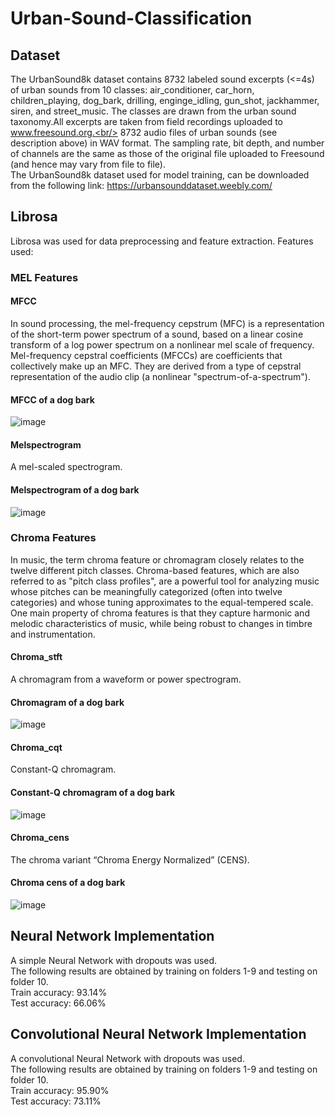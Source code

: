 # Urban-Sound-Classification

## Dataset
The UrbanSound8k dataset contains 8732 labeled sound excerpts (<=4s) of urban sounds from 10 classes: air_conditioner, car_horn, children_playing, dog_bark, drilling, enginge_idling, gun_shot, jackhammer, siren, and street_music. The classes are drawn from the urban sound taxonomy.All excerpts are taken from field recordings uploaded to www.freesound.org.<br/>
8732 audio files of urban sounds (see description above) in WAV format. The sampling rate, bit depth, and number of channels are the same as those of the original file uploaded to Freesound (and hence may vary from file to file).<br/>
The UrbanSound8k dataset used for model training, can be downloaded from the following link: https://urbansounddataset.weebly.com/ <br />

## Librosa
Librosa was used for data preprocessing and feature extraction.
Features used:<br/>
### MEL Features
#### MFCC <br/>
In sound processing, the mel-frequency cepstrum (MFC) is a representation of the short-term power spectrum of a sound, based on a linear cosine transform of a log power spectrum on a nonlinear mel scale of frequency.<br/>
Mel-frequency cepstral coefficients (MFCCs) are coefficients that collectively make up an MFC. They are derived from a type of cepstral representation of the audio clip (a nonlinear "spectrum-of-a-spectrum").<br/>
#### MFCC of a dog bark<br/>
![image](https://user-images.githubusercontent.com/31596604/51472544-ce520c80-1d9f-11e9-883c-e08c4463a5b4.png)<br/>
#### Melspectrogram <br/>
A mel-scaled spectrogram.<br/>
#### Melspectrogram of a dog bark<br/>
![image](https://user-images.githubusercontent.com/31596604/51472743-5f28e800-1da0-11e9-9402-5ba41dfefae5.png)<br/>
### Chroma Features
In music, the term chroma feature or chromagram closely relates to the twelve different pitch classes. Chroma-based features, which are also referred to as "pitch class profiles", are a powerful tool for analyzing music whose pitches can be meaningfully categorized (often into twelve categories) and whose tuning approximates to the equal-tempered scale. One main property of chroma features is that they capture harmonic and melodic characteristics of music, while being robust to changes in timbre and instrumentation.<br/>
#### Chroma_stft<br/>
A chromagram from a waveform or power spectrogram.<br/>
#### Chromagram of a dog bark<br/>
![image](https://user-images.githubusercontent.com/31596604/51472838-a616dd80-1da0-11e9-87f3-54a6a9e03170.png)<br/>
#### Chroma_cqt<br/>
Constant-Q chromagram.<br/>
#### Constant-Q chromagram of a dog bark<br/>
![image](https://user-images.githubusercontent.com/31596604/51472906-e0807a80-1da0-11e9-8988-f060eed38957.png)<br/>
#### Chroma_cens<br/>
The chroma variant “Chroma Energy Normalized” (CENS).<br/>
#### Chroma cens of a dog bark<br/>
![image](https://user-images.githubusercontent.com/31596604/51472963-09087480-1da1-11e9-863f-084b84ecd584.png)<br/>
## Neural Network Implementation 
A simple Neural Network with dropouts was used.<br/>
The following results are obtained by training on folders 1-9 and testing on folder 10. <br />
Train accuracy: 93.14% <br />
Test accuracy: 66.06%<br />

## Convolutional Neural Network Implementation 
A convolutional Neural Network with dropouts was used.<br/>
The following results are obtained by training on folders 1-9 and testing on folder 10. <br />
Train accuracy: 95.90% <br />
Test accuracy: 73.11%<br />


